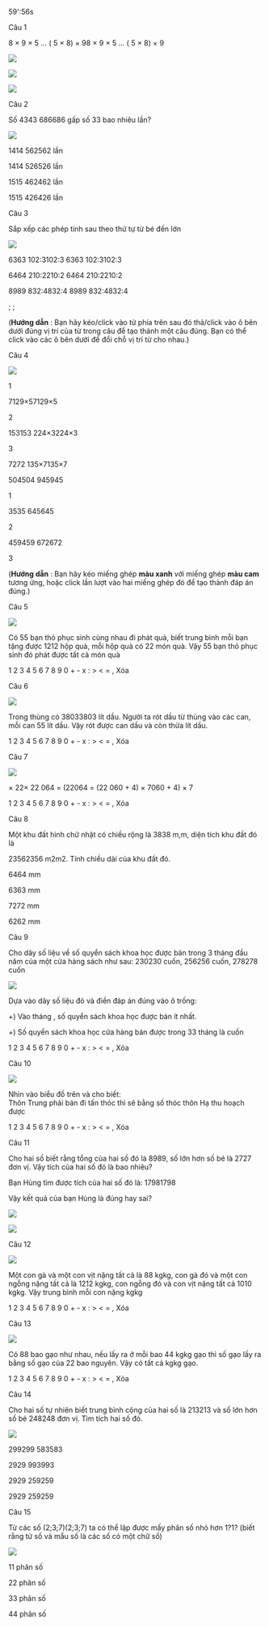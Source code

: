 59':56s

Câu 1

8 × 9 × 5 … ( 5 × 8) × 98 × 9 × 5 … ( 5 × 8) × 9

![](https://onthi123.vn/public/uploads/1-1_2.png)

![](https://onthi123.vn/public/uploads/1-2.png)

![](https://onthi123.vn/public/uploads/1-3.png)

Câu 2

Số 4343 686686 gấp số 33 bao nhiêu lần?

![](https://onthi123.vn/public/uploads/2_534.png)

1414 562562 lần

1414 526526 lần

1515 462462 lần

1515 426426 lần

Câu 3

Sắp xếp các phép tính sau theo thứ tự từ bé đến lớn

![](https://onthi123.vn/public/uploads/3_533.png)

6363 102:3102:3 6363 102:3102:3

6464 210:2210:2 6464 210:2210:2

8989 832:4832:4 8989 832:4832:4

;  ;  

(**Hướng dẫn** : Bạn hãy kéo/click vào từ phía trên sau đó thả/click vào ô bên dưới đúng vị trí của từ trong câu để tạo thành một câu đúng. Bạn có thể click vào các ô bên dưới để đổi chỗ vị trí từ cho nhau.)

Câu 4

![](https://onthi123.vn/public/uploads/4_500.png)

1

7129×57129×5

2

153153 224×3224×3

3

7272 135×7135×7

504504 945945

1

3535 645645

2

459459 672672

3

(**Hướng dẫn** : Bạn hãy kéo miếng ghép **màu xanh** với miếng ghép **màu cam** tương ứng, hoặc click lần lượt vào hai miếng ghép đó để tạo thành đáp án đúng.)

Câu 5

![](https://onthi123.vn/public/uploads/5_498.png)

Có 55 bạn thỏ phục sinh cùng nhau đi phát quà, biết trung bình mỗi bạn tặng được 1212 hộp quà, mỗi hộp quà có 22 món quà. Vậy 55 bạn thỏ phục sinh đó phát được tất cả  món quà

1 2 3 4 5 6 7 8 9 0 + - x : > < = , Xóa

Câu 6

![](https://onthi123.vn/public/uploads/6_489.png)

Trong thùng có 38033803 lít dầu. Người ta rót dầu từ thùng vào các can, mỗi can 55 lít dầu. Vậy rót được  can dầu và còn thừa  lít dầu.

1 2 3 4 5 6 7 8 9 0 + - x : > < = , Xóa

Câu 7

![](https://onthi123.vn/public/uploads/7_492.png)

 × 22× 22 064 = (22064 = (22 060 + 4) × 7060 + 4) × 7

1 2 3 4 5 6 7 8 9 0 + - x : > < = , Xóa

Câu 8

Một khu đất hình chữ nhật có chiều rộng là 3838 m,m, diện tích khu đất đó là

23562356 m2m2. Tính chiều dài của khu đất đó.

6464 mm

6363 mm

7272 mm

6262 mm

Câu 9

Cho dãy số liệu về số quyển sách khoa học được bán trong 3 tháng đầu năm của một cửa hàng sách như sau: 230230 cuốn, 256256 cuốn, 278278 cuốn

![](https://onthi123.vn/public/uploads/9_467.png)

Dựa vào dãy số liệu đó và điền đáp án đúng vào ô trống:

+) Vào tháng  , số quyển sách khoa học được bán ít nhất.

+) Số quyển sách khoa học cửa hàng bán được trong 33 tháng là  cuốn

1 2 3 4 5 6 7 8 9 0 + - x : > < = , Xóa

Câu 10

![](https://onthi123.vn/public/uploads/10_476.png)

Nhìn vào biểu đồ trên và cho biết:  
Thôn Trung phải bán đi  tấn thóc thì sẽ bằng số thóc thôn Hạ thu hoạch được 

1 2 3 4 5 6 7 8 9 0 + - x : > < = , Xóa

Câu 11

Cho hai số biết rằng tổng của hai số đó là 8989, số lớn hơn số bé là 2727 đơn vị. Vậy tích của hai số đó là bao nhiêu?

Bạn Hùng tìm được tích của hai số đó là: 17981798

Vậy kết quả của bạn Hùng là đúng hay sai?

![](https://onthi123.vn/public/uploads/11-1_2.png)

![](https://onthi123.vn/public/uploads/11-2_2.png)

Câu 12

![](https://onthi123.vn/public/uploads/12_154.png)

Một con gà và một con vịt nặng tất cả là 88 kgkg, con gà đó và một con ngỗng nặng tất cả là 1212 kgkg, con ngỗng đó và con vịt nặng tất cả 1010 kgkg. Vậy trung bình mỗi con nặng  kgkg

1 2 3 4 5 6 7 8 9 0 + - x : > < = , Xóa

Câu 13

![](https://onthi123.vn/public/uploads/13_141.png)

Có 88 bao gạo như nhau, nếu lấy ra ở mỗi bao 44 kgkg gạo thì số gạo lấy ra bằng số gạo của 22 bao nguyên. Vậy có tất cả  kgkg gạo.

1 2 3 4 5 6 7 8 9 0 + - x : > < = , Xóa

Câu 14

Cho hai số tự nhiên biết trung bình cộng của hai số là 213213 và số lớn hơn số bé 248248 đơn vị. Tìm tích hai số đó.

![](https://onthi123.vn/public/uploads/14_132.png)

299299 583583

2929 993993

2929 259259

2929 259259

Câu 15

Từ các số (2;3;7)(2;3;7) ta có thể lập được mấy phân số nhỏ hơn 1?1? (biết rằng tử số và mẫu số là các số có một chữ số)

![](https://onthi123.vn/public/uploads/15_128.png)

11 phân số

22 phân số

33 phân số

44 phân số
